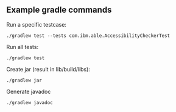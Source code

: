 ## Example gradle commands

Run a specific testcase:
```
./gradlew test --tests com.ibm.able.AccessibilityCheckerTest
```

Run all tests:
```
./gradlew test
```

Create jar (result in lib/build/libs):
```
./gradlew jar
```

Generate javadoc
```
./gradlew javadoc
```
